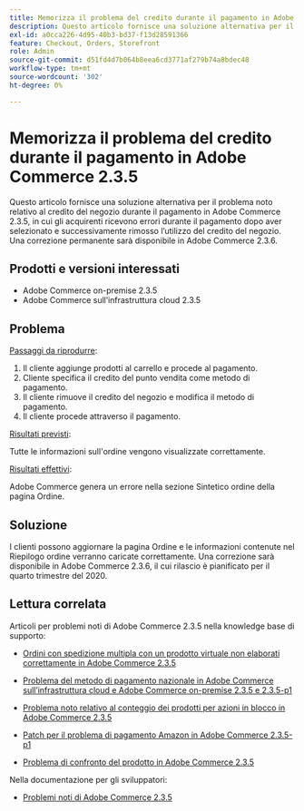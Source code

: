 ```yaml
---
title: Memorizza il problema del credito durante il pagamento in Adobe Commerce 2.3.5
description: Questo articolo fornisce una soluzione alternativa per il problema noto relativo al credito del negozio durante il pagamento in Adobe Commerce 2.3.5, in cui gli acquirenti ricevono errori durante il pagamento dopo aver selezionato e successivamente rimosso l’utilizzo del credito del negozio. Una correzione permanente sarà disponibile in Adobe Commerce 2.3.6.
exl-id: a0cca226-4d95-40b3-bd37-f13d28591366
feature: Checkout, Orders, Storefront
role: Admin
source-git-commit: d51fd4d7b064b8eea6cd3771af279b74a8bdec48
workflow-type: tm+mt
source-wordcount: '302'
ht-degree: 0%

---
```


# Memorizza il problema del credito durante il pagamento in Adobe Commerce 2.3.5

Questo articolo fornisce una soluzione alternativa per il problema noto relativo al credito del negozio durante il pagamento in Adobe Commerce 2.3.5, in cui gli acquirenti ricevono errori durante il pagamento dopo aver selezionato e successivamente rimosso l’utilizzo del credito del negozio. Una correzione permanente sarà disponibile in Adobe Commerce 2.3.6.

## Prodotti e versioni interessati

* Adobe Commerce on-premise 2.3.5
* Adobe Commerce sull’infrastruttura cloud 2.3.5

## Problema

<u>Passaggi da riprodurre</u>:

1. Il cliente aggiunge prodotti al carrello e procede al pagamento.
1. Cliente specifica il credito del punto vendita come metodo di pagamento.
1. Il cliente rimuove il credito del negozio e modifica il metodo di pagamento.
1. Il cliente procede attraverso il pagamento.

<u>Risultati previsti</u>:

Tutte le informazioni sull&#39;ordine vengono visualizzate correttamente.

<u>Risultati effettivi</u>:

Adobe Commerce genera un errore nella sezione Sintetico ordine della pagina Ordine.

## Soluzione

I clienti possono aggiornare la pagina Ordine e le informazioni contenute nel Riepilogo ordine verranno caricate correttamente. Una correzione sarà disponibile in Adobe Commerce 2.3.6, il cui rilascio è pianificato per il quarto trimestre del 2020.

## Lettura correlata

Articoli per problemi noti di Adobe Commerce 2.3.5 nella knowledge base di supporto:

* [Ordini con spedizione multipla con un prodotto virtuale non elaborati correttamente in Adobe Commerce 2.3.5](/help/troubleshooting/miscellaneous/magento-2-3-5-known-issue-virtual-product-multi-ship-orders.md)

* [Problema del metodo di pagamento nazionale in Adobe Commerce sull’infrastruttura cloud e Adobe Commerce on-premise 2.3.5 e 2.3.5-p1](/help/troubleshooting/known-issues-patches-attached/magento-2-3-5-2-3-5-p1-patch-country-payment-issue.md)


* [Problema noto relativo al conteggio dei prodotti per azioni in blocco in Adobe Commerce 2.3.5](/help/troubleshooting/miscellaneous/bulk-action-product-count-known-issue-in-magento-2-3-5.md)

* [Patch per il problema di pagamento Amazon in Adobe Commerce 2.3.5-p1](/help/troubleshooting/payments/patch-for-amazon-pay-checkout-issue-in-magento-2-3-5-p1.md)

* [Problema di confronto del prodotto in Adobe Commerce 2.3.5](/help/troubleshooting/storefront/product-comparison-known-issue-in-magento-2-3-5.md)

Nella documentazione per gli sviluppatori:

* [Problemi noti di Adobe Commerce 2.3.5](https://devdocs.magento.com/guides/v2.3/release-notes/release-notes-2-3-5-commerce.html#known-issues)
